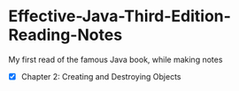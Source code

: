 # Effective-Java-Third-Edition-Reading-Notes
My first read of the famous Java book, while making notes 
- [X] Chapter 2: Creating and Destroying Objects